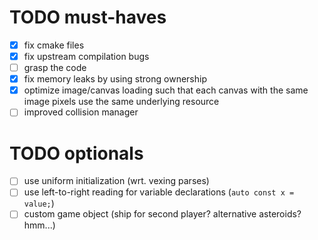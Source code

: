 

# TODO must-haves

- [x] fix cmake files
- [x] fix upstream compilation bugs
- [ ] grasp the code
- [x] fix memory leaks by using strong ownership
- [x] optimize image/canvas loading such that each canvas with the same image pixels use the same underlying resource
- [ ] improved collision manager

# TODO optionals
- [ ] use uniform initialization (wrt. vexing parses)
- [ ] use left-to-right reading for variable declarations (`auto const x = value;`)
- [ ] custom game object (ship for second player? alternative asteroids? hmm...)
